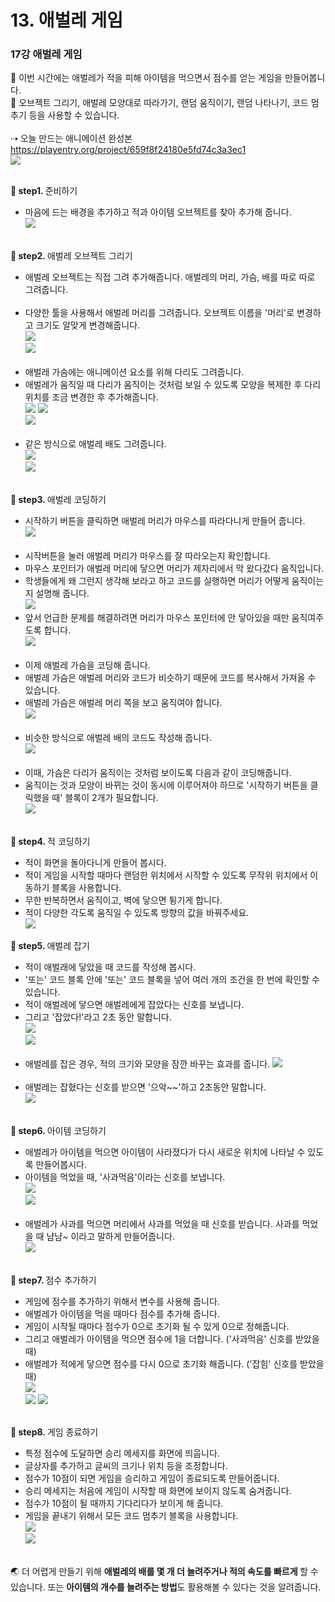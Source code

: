 # 13. 애벌레 게임
<h3>17강 애벌레 게임</h3>

🙂 이번 시간에는 애벌레가 적을 피해 아이템을 먹으면서 점수를 얻는 게임을 만들어봅니다. <br>
🚩 오브젝트 그리기, 애벌레 모양대로 따라가기, 랜덤 움직이기, 랜덤 나타나기, 코드 멈추기 등을 사용할 수 있습니다. <br><br>
⇢ 오늘 만드는 애니메이션 완성본<br>
<a href="https://playentry.org/project/659f8f24180e5fd74c3a3ec1"> https://playentry.org/project/659f8f24180e5fd74c3a3ec1 <br> 
![](img/17_애벌레게임/17_1.png) <br><br>

<b>🧩 step1. </b> 준비하기 <br>
- 마음에 드는 배경을 추가하고 적과 아이템 오브젝트를 찾아 추가해 줍니다. <br>
![](img/17_애벌레게임/17_2.png)<br><br>

<b>🧩 step2. </b> 애벌레 오브젝트 그리기 <br>
- 애벌레 오브젝트는 직접 그려 추가해줍니다. 애벌레의 머리, 가슴, 배를 따로 따로 그려줍니다.<br><br>
- 다양한 툴을 사용해서 애벌레 머리를 그려줍니다. 오브젝트 이름을 '머리'로 변경하고 크기도 알맞게 변경해줍니다.<br>
![](img/17_애벌레게임/17_3.png) <br>![](img/17_애벌레게임/17_4.png)<br><br>
- 애벌레 가슴에는 애니메이션 요소를 위해 다리도 그려줍니다.
- 애벌레가 움직일 때 다리가 움직이는 것처럼 보일 수 있도록 모양을 복제한 후 다리 위치를 조금 변경한 후 추가해줍니다. <br>
![](img/17_애벌레게임/17_5.png) ![](img/17_애벌레게임/17_6.png) <br>![](img/17_애벌레게임/17_7.png)  <br><br>
- 같은 방식으로 애벌레 배도 그려줍니다.<br>
![](img/17_애벌레게임/17_8.png) <br>![](img/17_애벌레게임/17_9.png) <br><br>

<b>🧩 step3. </b> 애벌레 코딩하기 <br>
- 시작하기 버튼을 클릭하면 애벌레 머리가 마우스를 따라다니게 만들어 줍니다. <br>
![](img/17_애벌레게임/17_10.png) <br><br>
- 시작버튼을 눌러 애벌레 머리가 마우스를 잘 따라오는지 확인합니다.
- 마우스 포인터가 애벌레 머리에 닿으면 머리가 제자리에서 막 왔다갔다 움직입니다.
- 학생들에게 왜 그런지 생각해 보라고 하고 코드를 실행하면 머리가 어떻게 움직이는지 설명해 줍니다.<br>
![](img/17_애벌레게임/17_11.jpeg)<br>
- 앞서 언급한 문제를 해결하려면 머리가 마우스 포인터에 안 닿아있을 때만 움직여주도록 합니다.<br>
![](img/17_애벌레게임/17_12.png)<br><br>
- 이제 애벌레 가슴을 코딩해 줍니다. 
- 애벌레 가슴은 애벌레 머리와 코드가 비슷하기 때문에 코드를 복사해서 가져올 수 있습니다. 
- 애벌레 가슴은 애벌레 머리 쪽을 보고 움직여야 합니다. <br>
![](img/17_애벌레게임/17_13.png)<br><br>
- 비슷한 방식으로 애벌레 배의 코드도 작성해 줍니다. <br>
![](img/17_애벌레게임/17_14.png)<br><br>
- 이때, 가슴은 다리가 움직이는 것처럼 보이도록 다음과 같이 코딩해줍니다.
- 움직이는 것과 모양이 바뀌는 것이 동시에 이루어져야 하므로 '시작하기 버튼을 클릭했을 때' 블록이 2개가 필요합니다.<br>
![](img/17_애벌레게임/17_15.png)<br><br>

<b>🧩 step4. </b> 적 코딩하기 <br>
- 적이 화면을 돌아다니게 만들어 봅시다.
- 적이 게임을 시작할 때마다 랜덤한 위치에서 시작할 수 있도록 무작위 위치에서 이동하기 블록을 사용합니다.
- 무한 반복하면서 움직이고, 벽에 닿으면 튕기게 합니다.
- 적이 다양한 각도록 움직일 수 있도록 방향의 값을 바꿔주세요.<br>
![](img/17_애벌레게임/17_16.png)

<b>🧩 step5. </b> 애벌레 잡기 <br>
- 적이 애벌래에 닿았을 때 코드를 작성해 봅시다.
- '또는' 코드 블록 안에 '또는' 코드 블록을 넣어 여러 개의 조건을 한 번에 확인할 수 있습니다.
- 적이 애벌레에 닿으면 애벌레에게 잡았다는 신호를 보냅니다.
- 그리고 '잡았다!'라고 2초 동안 말합니다.<br>
![](img/17_애벌레게임/17_18.png)<br> ![](img/17_애벌레게임/17_17.png)<br><br>
- 애벌레를 잡은 경우, 적의 크기와 모양을 잠깐 바꾸는 효과를 줍니다.
![](img/17_애벌레게임/17_19.png)<br><br>
- 애벌레는 잡혔다는 신호를 받으면 '으악~~'하고 2초동안 말합니다.<br>
![](img/17_애벌레게임/17_20.png)<br><br>


<b>🧩 step6. </b> 아이템 코딩하기 <br>
- 애벌레가 아이템을 먹으면 아이템이 사라졌다가 다시 새로운 위치에 나타날 수 있도록 만들어봅시다. 
- 아이템을 먹었을 때, '사과먹음'이라는 신호를 보냅니다. <br>
![](img/17_애벌레게임/17_21.png)<br> ![](img/17_애벌레게임/17_22.png) <br><br>
- 애벌레가 사과를 먹으면 머리에서 사과를 먹었을 때 신호를 받습니다. 사과를 먹었을 때 냠냠~ 이라고 말하게 만들어줍니다.<br>
![](img/17_애벌레게임/17_23.png)<br><br>


<b>🧩 step7. </b> 점수 추가하기 <br>
- 게임에 점수를 추가하기 위해서 변수를 사용해 줍니다.
- 애벌레가 아이템을 먹을 때마다 점수를 추가해 줍니다.
- 게임이 시작될 때마다 점수가 0으로 초기화 될 수 있게 0으로 정해줍니다.
- 그리고 애벌레가 아이템을 먹으면 점수에 1을 더합니다. ('사과먹음' 신호를 받았을 때)
- 애벌레가 적에게 닿으면 점수를 다시 0으로 초기화 해줍니다. ('잡힘' 신호를 받았을 때) <br>
![](img/17_애벌레게임/17_24.png) <br>![](img/17_애벌레게임/17_25.png) ![](img/17_애벌레게임/17_26.png) <br><br>

<b>🧩 step8. </b> 게임 종료하기 <br>
- 특정 점수에 도달하면 승리 메세지를 화면에 띄웁니다.
- 글상자를 추가하고 글씨의 크기나 위치 등을 조정합니다.
- 점수가 10점이 되면 게임을 승리하고 게임이 종료되도록 만들어줍니다.
- 승리 메세지는 처음에 게임이 시작할 때 화면에 보이지 않도록 숨겨줍니다.
- 점수가 10점이 될 때까지 기다리다가 보이게 해 줍니다.
- 게임을 끝내기 위해서 모든 코드 멈추기 블록을 사용합니다. <br>
![](img/17_애벌레게임/17_27.png) <br>![](img/17_애벌레게임/17_28.png)<br><br>

🌏 더 어렵게 만들기 위해 <b>애벌레의 배를 몇 개 더 늘려주거나 적의 속도를 빠르게 </b>할 수 있습니다. 또는 <b>아이템의 개수를 늘려주는 방법</b>도 활용해볼 수 있다는 것을 알려줍니다.